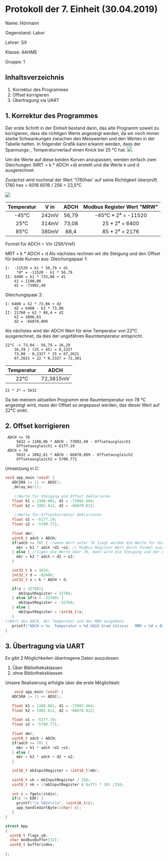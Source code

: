  # Protokoll der 7. Einheit (30.04.2019)
  Name: Hörmann
  
  Gegenstand: Labor
  
  Lehrer: SX
  
  Klasse: 4AHME
  
  Gruppe: 1
  ## Inhaltsverzeichnis

 1. Korrektur des Programmes
 2. Offset korrigieren
 3. Übertragung via UART
 
 
## 1. Korrektur des Programmes
Der erste Schritt in der Einheit bestand darin, das alte Programm soweit zu korrigieren, dass die richtigen Werte angezeigt werden, da wir noch immer starke Schwankungen zwischen den Messwerten und den Werten in der Tabelle hatten. In folgender Grafik kann erkannt werden, dass der Spannungs-, Temperaturverlauf einen Knick bei 25 °C hat.
![](https://github.com/HTLMechatronics/m15-la1-sx/blob/hoestm15/hoestm15/Images/tabelle.png)

Um die Werte auf diese beiden Kurven anzupassen, werden einfach zwei Gleichungen (MRT = k * ADCH +d) erstellt und die Werte k und d ausgerechnet.  

Zunächst wird nochmal der Wert '1780hex' auf seine Richtigkeit überprüft. 
1780 hex = 6016
6016 / 256 = 23,5°C

![](https://github.com/HTLMechatronics/m15-la1-sx/blob/hoestm15/hoestm15/Images/23%2C5CelsiusSVG.svg)

| Temperatur | V in | ADCH | Modbus Register Wert "MRW" |
|:-------------:|:-----:|:--------:|:-------------------:|
|-45°C|242mV|56,79|-45°C * 2⁸ = -11520|
|25°C|314mV|73,08|25 * 2⁸ = 6400|
|85°C|380mV|88,4|85 * 2⁸ = 2176|

Formel für ADCH = Vin (256/Vref)
 
 MRT = k * ADCH + d
 Als nächstes rechnen wir die Steigung  und den Offset für beide Kurven aus:
	Gleichungspaar 1:
	
	I:  -11520 = k1 * 56,79 + d1 
		 *d* = -11520 - k1 * 56,79
	II: 6400 = k1 * 733,08 + d1
		k1 = 1100,06
		d1 = -73992,49
Gleichungspaar 2:

	I: 6400 = k2 * 73,08 + d2
		d2 = 6400 - k2 * 73,08
	II: 21760 = k2 * 88,4 + d2
		k2 = 1006,61 
		d2 = -66870,809

Als nächstes wird der ADCH Wert für eine Temperatur von 22°C ausgerechnet, da dies der ungefähren Raumtemperatur entspricht. 

	22°C -> 73,04 - 56,79 = 16,29
		16,29 / (25 + 45) = 0,2327
		73,08 - 0,2327 * 25 = 67,2621
		67,2621 + 22 * 0,2327 = 72,381

| Temperatur | ADCH |
|:--------:|:-:|
|22°C|72,3815mV|

	22 * 2⁸ = 5632

Da bei meinem aktuellen Programm eine Raumtemperatur von 78 °C angezeigt wird, muss der Offset so angepasst werden, das dieser Wert auf 22°C sinkt.
		
## 2. Offset korrigieren
 
	 ADCH <= 78 
		 5632 = 1100,06 * ADCH - 73992,49 - Offsetausgleich1
		 Offsetausgleich1 = 6177.19
	 ADCH > 78 
		 5632 = 1002,61 * ADCH - 66870,809 - Offsetausgleich2 
		 Offsetausgleich2 = 5700.771

Umsetzung in C:

```C
void app_main (void) {
   ADCSRA |= (1 << ADSC);
   _delay_ms(1);
   
    //Werte für Steigung und Offset deklarieren
   float k1 = 1100.061, d1 = -73992.464; 
   float k2 = 1002.611, d2 = -66870.812;
   
    //Werte für Offsetkorrektur deklarieren
   float o1 = -6177.19;
   float o2 = -5700.771;
   
   float mbr; 
   uint8_t adch = ADCH;
   if(adch <= 78) { //wenn Wert unter 78 liegt werden die Werte für die untere kurve genommen
     mbr = k1 * adch +d1 +o1; // Modbus Register Wert durch formel ausrechen 
   } else { //ligen die Werte über 78, dann wird die Steigung und der Offset der oberen Kurve genommen.
     mbr = k2 * adch + d2 + o2;
   }

   int32_t k = 1024;
   int32_t d = -82688;
   int32_t x = k * ADCH + d;

   if(x > 32768){
      mbInputRegister = 32768;
   } else if(x < -32768) {
      mbInputRegister = -32768;
   } else {
      mbInputRegister = (int16_t)x;
   }
//Wert des ADCH, der Temperatur und des MBR ausgebens
   printf("ADCH = %u  Temperatur = %d.%02d Grad Celsius   MBR = %d = 0x%d\r", ADCH, vk, nk, mbInputRegister, mbInputRegister);
}
```



## 3. Übertragung via UART

Es gibt 2 Möglichkeiten übertragene Daten auszulesen:

 1. Über Bibliotheksklassen
 2. ohne Bibliotheksklassen

Unsere Realisierung erfolgte über die erste Möglichkeit:
	
```C
	void app_main (void) {
   ADCSRA |= (1 << ADSC);  
   
   float k1 = 1100.061, d1 = -73992.464;
   float k2 = 1002.611, d2 = -66870.812;
   
   float o1 = -6177.19;
   float o2 = -5700.771;
   
   float mbr;
   uint8_t adch = ADCH;
   if(adch <= 78) {
     mbr = k1 * adch +d1 +o1;
   } else {
     mbr = k2 * adch + d2 + o2;
   }

   int16_t mbInputRegister = (int16_t)mbr;
   
   uint8_t vk = mbInputRegister / 256;
   uint8_t nk = ((mbInputRegister & 0xff) * 10) /256;
   
   int c = fgetc(stdin);
   if(c != EOF) {
     printf("\n %02x\r\n", (uint16_t)c);
     app_handleUartByte((char) c);
   }
}
```

```C
struct App
{
  uint8_t flags_u8;
  char modbusBuffer[32];
  uint8_t bufferindex;
          
};
```
